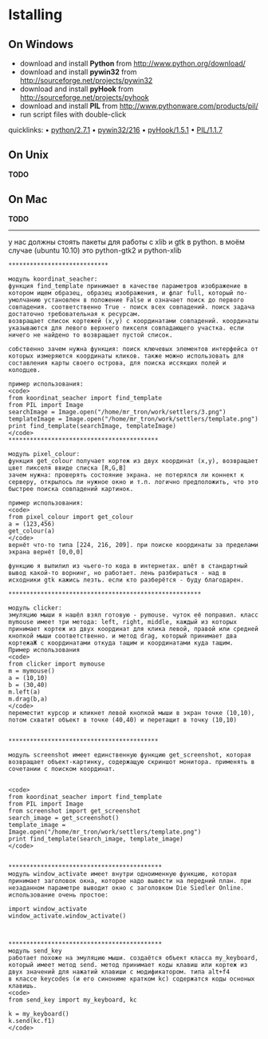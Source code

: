 # Istalling

## On Windows

 - download and install **Python** from <http://www.python.org/download/>
 - download and install **pywin32** from <http://sourceforge.net/projects/pywin32>
 - download and install **pyHook** from <http://sourceforge.net/projects/pyhook>
 - download and install **PIL** from <http://www.pythonware.com/products/pil/>
 - run script files with double-click

quicklinks:
  • [python/2.7.1](http://www.python.org/ftp/python/2.7.1/python-2.7.1.msi)
  • [pywin32/216](http://sourceforge.net/projects/pywin32/files/pywin32/Build216/pywin32-216.win32-py2.7.exe/download)
  • [pyHook/1.5.1](http://sourceforge.net/projects/pyhook/files/pyhook/1.5.1/pyHook-1.5.1.win32-py2.7.exe/download)
  • [PIL/1.1.7](http://effbot.org/downloads/PIL-1.1.7.win32-py2.7.exe)


## On Unix

**TODO**


## On Mac

**TODO**




****************************************************************************************************************



у нас должны стоять пакеты для работы с xlib и gtk в python.
	в моём случае (ubuntu 10.10) это python-gtk2 и python-xlib



	****************************

	модуль koordinat_seacher:
	функция find_template принимает в качестве параметров изображение в котором ищем образец, образец изображения, и флаг full, который по-умолчанию установлен в положение False и означает поиск до первого совпадения. соответственно True - поиск всех совпадений. поиск задача достаточно требовательная к ресурсам.
	возвращает список кортежей (x,y) с координатами совпадений. координаты указываются для левого верхнего пикселя совпадающего участка. если ничего не найдено то возвращает пустой список.

	собственно зачем нужна функция: поиск ключевых элементов интерфейса от которых измеряются координаты кликов. также можно использовать для составления карты своего острова, для поиска иссякших полей и колодцев.

	пример использования:
	<code>
	from koordinat_seacher import find_template
	from PIL import Image
	searchImage = Image.open("/home/mr_tron/work/settlers/3.png")
	templateImage = Image.open("/home/mr_tron/work/settlers/template.png")
	print find_template(searchImage, templateImage)
	</code>
	******************************************

	модуль pixel_colour:
	функция get_colour получает кортеж из двух координат (x,y), возвращает цвет пикселя ввиде списка [R,G,B]
	зачем нужна: проверять состояние экрана. не потерялся ли коннект к серверу, открылось ли нужное окно и т.п. логично предположить, что это быстрее поиска совпадений картинок.

	пример использования:
	<code>
	from pixel_colour import get_colour
	a = (123,456)
	get_colour(a)
	</code>
	вернёт что-то типа [224, 216, 209]. при поиске координаты за пределами экрана вернёт [0,0,0]

	функцию я выпилил из чьего-то кода в интернетах. шлёт в стандартный вывод какой-то ворнинг, но работает. лень разбираться - над в исходники gtk кажись лезть. если кто разберётся - буду благодарен.

	******************************************************

	модуль clicker:
	эмуляцию мыши я нашёл взял готовую - pymouse. чуток её поправил. класс mymouse имеет три метода: left, right, middle, каждый из которых принимает кортеж из двух координат для клика левой, правой или средней кнопкой мыши соответственно. и метод drag, который принимает два кортежаЖ с координатами откуда тащим и координатами куда тащим.
	Пример использования
	<code>
	from clicker import mymouse
	m = mymouse()
	a = (10,10)
	b = (30,40)
	m.left(a)
	m.drag(b,a)
	</code>
	переместит курсор и кликнет левой кнопкой мыши в экран точке (10,10), потом схватит объект в точке (40,40) и перетащит в точку (10,10)


	******************************************

	модуль screenshot имеет единственную функцию get_screenshot, которая возвращает объект-картинку, содержащую скриншот монитора. применять в сочетании с поиском координат.


	<code>
	from koordinat_seacher import find_template
	from PIL import Image
	from screenshot import get_screenshot
	search_image = get_screenshot()
	template_image = Image.open("/home/mr_tron/work/settlers/template.png")
	print find_template(search_image, template_image)
	</code>


	*******************************************
	модуль window_activate имеет внутри одноименную функцию, которая принимает заголовок окна, которое надо вывести на передний план. при незаданном параметре выводит окно с заголовком Die Siedler Online.
	использование очень простое: 

	import window_activate
	window_activate.window_activate() 



	*******************************************
	модуль send_key
	работает похоже на эмуляцию мыши. создаётся объект класса my_keyboard, который имеет метод send. метод принимает коды клавиш или кортеж из двух значений для нажатий клавиши с модификатором. типа alt+f4
	в классе keycodes (и его синониме кратком kc) содержатся коды осноных клавишь. 
	<code>
	from send_key import my_keyboard, kc

	k = my_keyboard()
	k.send(kc.f1)
	</code>
